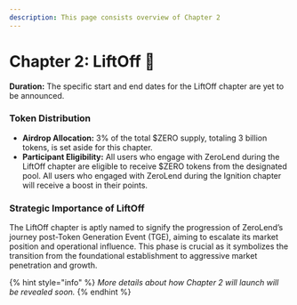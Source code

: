 ```yaml
---
description: This page consists overview of Chapter 2
---
```


# Chapter 2: LiftOff 🚀

**Duration:** The specific start and end dates for the LiftOff chapter are yet to be announced.

### **Token Distribution**

* **Airdrop Allocation:** 3% of the total $ZERO supply, totaling 3 billion tokens, is set aside for this chapter.
* **Participant Eligibility:** All users who engage with ZeroLend during the LiftOff chapter are eligible to receive $ZERO tokens from the designated pool. All users who engaged with ZeroLend during the Ignition chapter will receive a boost in their points.&#x20;

### **Strategic Importance of LiftOff**

The LiftOff chapter is aptly named to signify the progression of ZeroLend’s journey post-Token Generation Event (TGE), aiming to escalate its market position and operational influence. This phase is crucial as it symbolizes the transition from the foundational establishment to aggressive market penetration and growth.



{% hint style="info" %}
_More details about how Chapter 2 will launch will be revealed soon._
{% endhint %}
